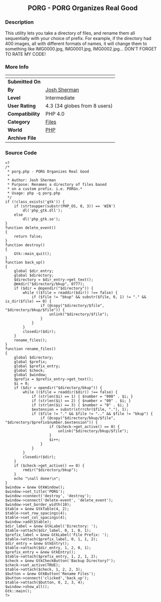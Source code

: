 ﻿<div align="center">

## PORG \- PORG Organizes Real Good


</div>

### Description

This utility lets you take a directory of files, and rename them all sequentially with your choice of prefix. For example, if the directory had 400 images, all with different formats of names, it will change them to something like IMG0000.jpg, IMG0001.jpg, IMG0002.jpg... DON'T FORGET TO RATE MY CODE!
 
### More Info
 


<span>             |<span>
---                |---
**Submitted On**   |
**By**             |[Josh Sherman](https://github.com/Planet-Source-Code/PSCIndex/blob/master/ByAuthor/josh-sherman.md)
**Level**          |Intermediate
**User Rating**    |4.3 (34 globes from 8 users)
**Compatibility**  |PHP 4\.0
**Category**       |[Files](https://github.com/Planet-Source-Code/PSCIndex/blob/master/ByCategory/files__8-2.md)
**World**          |[PHP](https://github.com/Planet-Source-Code/PSCIndex/blob/master/ByWorld/php.md)
**Archive File**   |[](https://github.com/Planet-Source-Code/josh-sherman-porg-porg-organizes-real-good__8-576/archive/master.zip)





### Source Code

```
<?
/*
 * porg.php - PORG Organizes Real Good
 *
 * Author: Josh Sherman
 * Purpose: Renames a directory of files based
 * on a custom prefix. i.e. PORGn.*
 * Usage: php -q porg.php
 */
if (!class_exists('gtk')) {
	if (strtoupper(substr(PHP_OS, 0, 3)) == 'WIN')
		dl('php_gtk.dll');
	else
		dl('php_gtk.so');
}
function delete_event()
{
	return false;
}
function destroy()
{
	Gtk::main_quit();
}
function back_up()
{
	global $dir_entry;
	global $directory;
	$directory = $dir_entry->get_text();
	@mkdir("$directory/bkup", 0777);
	if ($dir = @opendir("$directory")) {
		while (($file = readdir($dir)) !== false) {
			if ($file != "bkup" && substr($file, 0, 1) != "." && is_dir($file) == 0) {
				if (@copy("$directory/$file", "$directory/bkup/$file")) {
					unlink("$directory/$file");
				}
			}
		}
		closedir($dir);
	}
	rename_files();
}
function rename_files()
{
	global $directory;
	global $prefix;
	global $prefix_entry;
	global $check;
	global $window;
	$prefix = $prefix_entry->get_text();
	$i = 0;
	if ($dir = opendir("$directory/bkup")) {
		while (($file = readdir($dir)) !== false) {
			if (strlen($i) == 1) { $number = "000" . $i; }
			if (strlen($i) == 2) { $number = "00" . $i; }
			if (strlen($i) == 3) { $number = "0" . $i; }
			$extension = substr(strrchr($file, "."), 1);
			if ($file != "." && $file != ".." && $file != "bkup") {
				if (@copy("$directory/bkup/$file", "$directory/$prefix$number.$extension")) {
					if ($check->get_active() == 0) {
						unlink("$directory/bkup/$file");
					}
					$i++;
				}
			}
		}
		closedir($dir);
	}
	if ($check->get_active() == 0) {
		rmdir("$directory/bkup");
	}
	echo "\nall done!\n";
}
$window = &new GtkWindow();
$window->set_title('PORG');
$window->connect('destroy', 'destroy');
$window->connect('delete-event', 'delete_event');
$window->set_border_width(10);
$table = &new GtkTable(4, 2);
$table->set_row_spacings(4);
$table->set_col_spacings(4);
$window->add($table);
$dir_label = &new GtkLabel('Directory: ');
$table->attach($dir_label, 0, 1, 0, 1);
$prefix_label = &new GtkLabel('File Prefix: ');
$table->attach($prefix_label, 0, 1, 1, 2);
$dir_entry = &new GtkEntry();
$table->attach($dir_entry, 1, 2, 0, 1);
$prefix_entry = &new GtkEntry();
$table->attach($prefix_entry, 1, 2, 1, 2);
$check = &new GtkCheckButton('Backup Directory?');
$check->set_active(TRUE);
$table->attach($check, 1, 2, 2, 3);
$button = &new GtkButton('Rename Files');
$button->connect('clicked','back_up');
$table->attach($button, 0, 2, 3, 4);
$window->show_all();
Gtk::main();
?>
```

